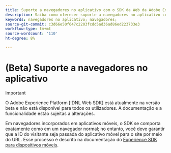 ```yaml
---
title: Suporte a navegadores no aplicativo com o SDK da Web da Adobe Experience Platform
description: Saiba como oferecer suporte a navegadores no aplicativo com o SDK da Web da Adobe Experience Platform.
keywords: navegadores no aplicativo; navegadores;
source-git-commit: c3d66e50f647c2203fcdd5ad36ad86ed223733e3
workflow-type: tm+mt
source-wordcount: '110'
ht-degree: 8%

---
```



# (Beta) Suporte a navegadores no aplicativo

>[!IMPORTANT]
>
>O Adobe Experience Platform [!DNL Web SDK] está atualmente na versão beta e não está disponível para todos os utilizadores. A documentação e a funcionalidade estão sujeitas a alterações.

Em navegadores incorporados em aplicativos móveis, o SDK se comporta exatamente como em um navegador normal; no entanto, você deve garantir que a ID do visitante seja passada do aplicativo móvel para o site por meio do URL. Esse processo é descrito na documentação do [Experience SDK para dispositivos móveis](https://experienceleague.adobe.com/docs/mobile-services/ios/sdk-reference-ios/hybrid-app.html).
